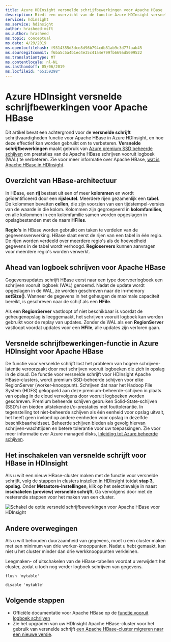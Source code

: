 ```yaml
---
title: Azure HDInsight versnelde schrijfbewerkingen voor Apache HBase
description: Biedt een overzicht van de functie Azure HDInsight versnelde schrijft, waardoor premium-beheerde schijven gebruikt om de prestaties van de Apache HBase schrijven vooruit logboek te verbeteren.
services: hdinsight
ms.service: hdinsight
author: hrasheed-msft
ms.author: hrasheed
ms.topic: conceptual
ms.date: 4/29/2019
ms.openlocfilehash: f9314355d3dce8d96b794cdb81ab9c3d77faab45
ms.sourcegitcommit: f6ba5c5a4b1ec4e35c41a4e799fb669ad5099522
ms.translationtype: MT
ms.contentlocale: nl-NL
ms.lasthandoff: 05/06/2019
ms.locfileid: "65159298"
---
```

# <a name="azure-hdinsight-accelerated-writes-for-apache-hbase"></a>Azure HDInsight versnelde schrijfbewerkingen voor Apache HBase

Dit artikel bevat een achtergrond voor de **versnelde schrijft** schrijfvaardigheden functie voor Apache HBase in Azure HDInsight, en hoe deze effectief kan worden gebruikt om te verbeteren. **Versnelde schrijfbewerkingen** maakt gebruik van [Azure premium SSD beheerde schijven](../../virtual-machines/linux/disks-types.md#premium-ssd) om prestaties van de Apache HBase schrijven vooruit logboek (WAL) te verbeteren. Zie voor meer informatie over Apache HBase, [wat is Apache HBase in HDInsight](apache-hbase-overview.md).

## <a name="overview-of-hbase-architecture"></a>Overzicht van HBase-architectuur

In HBase, een **rij** bestaat uit een of meer **kolommen** en wordt geïdentificeerd door een **rijsleutel**. Meerdere rijen gezamenlijk een **tabel**. De kolommen bevatten **cellen**, die zijn voorzien van een tijdstempel-versies van de waarde in die kolom. Kolommen zijn gegroepeerd in **kolomfamilies**, en alle kolommen in een kolomfamilie samen worden opgeslagen in opslagbestanden met de naam **HFiles**.

**Regio's** in HBase worden gebruikt om taken te verdelen van de gegevensverwerking. HBase slaat eerst de rijen van een tabel in één regio. De rijen worden verdeeld over meerdere regio's als de hoeveelheid gegevens in de tabel wordt verhoogd. **Regioservers** kunnen aanvragen voor meerdere regio's worden verwerkt.

## <a name="write-ahead-log-for-apache-hbase"></a>Ahead van logboek schrijven voor Apache HBase

Gegevensupdates schrijft HBase eerst naar een type doorvoerlogboek een schrijven vooruit logboek (WAL) genoemd. Nadat de update wordt opgeslagen in de WAL, ze worden geschreven naar de in-memory **setSize()**. Wanneer de gegevens in het geheugen de maximale capaciteit bereikt, is geschreven naar de schijf als een **HFile**.

Als een **RegionServer** vastloopt of niet beschikbaar is voordat de geheugenopslag is leeggemaakt, het schrijven vooruit logboek kan worden gebruikt voor de replay van updates. Zonder de WAL als een **RegionServer** vastloopt voordat updates voor een **HFile**, alle updates zijn verloren gaan.

## <a name="accelerated-writes-feature-in-azure-hdinsight-for-apache-hbase"></a>Versnelde schrijfbewerkingen-functie in Azure HDInsight voor Apache HBase

De functie voor versnelde schrijft lost het probleem van hogere schrijven-latentie veroorzaakt door met schrijven vooruit logboeken die zich in opslag in de cloud.  De functie voor versnelde schrijft voor HDInsight Apache HBase-clusters, wordt premium SSD-beheerde schijven voor elke RegionServer (worker-knooppunt). Schrijven dat naar het Hadoop File System (HDFS) gekoppeld aan deze premium-beheerde-schijven in plaats van opslag in de cloud vervolgens door vooruit logboeken worden geschreven.  Premium beheerde schijven gebruiken Solid-State-schijven (SSD's) en bieden uitstekende i/o-prestaties met fouttolerantie.  In tegenstelling tot niet-beheerde schijven als één eenheid voor opslag uitvalt, het heeft geen invloed op andere eenheden voor opslag in dezelfde beschikbaarheidsset.  Beheerde schijven bieden als gevolg hiervan schrijven-wachttijden en betere tolerantie voor uw toepassingen. Zie voor meer informatie over Azure managed disks, [Inleiding tot Azure beheerde schijven](../../virtual-machines/windows/managed-disks-overview.md). 

## <a name="how-to-enable-accelerated-writes-for-hbase-in-hdinsight"></a>Het inschakelen van versnelde schrijft voor HBase in HDInsight

Als u wilt een nieuw HBase-cluster maken met de functie voor versnelde schrijft, volg de stappen in [clusters instellen in HDInsight](../hdinsight-hadoop-provision-linux-clusters.md) totdat **stap 3, opslag**. Onder **Metastore-instellingen**, klik op het selectievakje in naast **inschakelen (preview) versnelde schrijft**. Ga vervolgens door met de resterende stappen voor het maken van een cluster.

![Schakel de optie versneld schrijfbewerkingen voor Apache HBase voor HDInsight](./media/apache-hbase-accelerated-writes/accelerated-writes-cluster-creation.png)

## <a name="other-considerations"></a>Andere overwegingen

Als u wilt behouden duurzaamheid van gegevens, moet u een cluster maken met een minimum van drie worker-knooppunten. Nadat u hebt gemaakt, kan niet u het cluster minder dan drie werkknooppunten verkleinen.

Leegmaken- of uitschakelen van de HBase-tabellen voordat u verwijdert het cluster, zodat u toch nog verder logboek schrijven van gegevens.

```
flush 'mytable'
```

```
disable 'mytable'
```

## <a name="next-steps"></a>Volgende stappen

* Officiële documentatie voor Apache HBase op de [functie vooruit logboek schrijven](https://hbase.apache.org/book.html#wal)
* Zie het upgraden van uw HDInsight Apache HBase-cluster voor het gebruik van versnelde schrijft [een Apache HBase-cluster migreren naar een nieuwe versie](apache-hbase-migrate-new-version.md).
